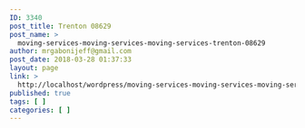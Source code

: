 ```yaml
---
ID: 3340
post_title: Trenton 08629
post_name: >
  moving-services-moving-services-moving-services-trenton-08629
author: mrgabonijeff@gmail.com
post_date: 2018-03-28 01:37:33
layout: page
link: >
  http://localhost/wordpress/moving-services-moving-services-moving-services-trenton-08629/
published: true
tags: [ ]
categories: [ ]
---
```

